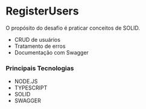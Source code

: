 # RegisterUsers
O propósito do desafio é praticar conceitos de SOLID. 
* CRUD de usuários
* Tratamento de erros
* Documentação com Swagger

### Principais Tecnologias
- NODE.JS
- TYPESCRIPT
- SOLID
- SWAGGER


